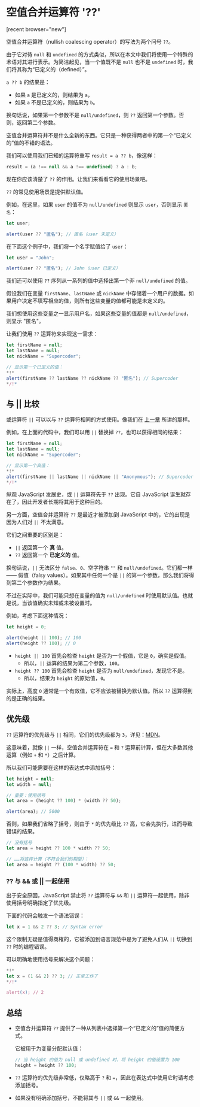# 空值合并运算符 '??'

[recent browser="new"]

空值合并运算符（nullish coalescing operator）的写法为两个问号 `??`。

由于它对待 `null` 和 `undefined` 的方式类似，所以在本文中我们将使用一个特殊的术语对其进行表示。为简洁起见，当一个值既不是 `null` 也不是 `undefined` 时，我们将其称为“已定义的（defined）”。

`a ?? b` 的结果是：
- 如果 `a` 是已定义的，则结果为 `a`，
- 如果 `a` 不是已定义的，则结果为 `b`。

换句话说，如果第一个参数不是 `null/undefined`，则 `??` 返回第一个参数。否则，返回第二个参数。

空值合并运算符并不是什么全新的东西。它只是一种获得两者中的第一个“已定义的”值的不错的语法。

我们可以使用我们已知的运算符重写 `result = a ?? b`，像这样：

```js
result = (a !== null && a !== undefined) ? a : b;
```

现在你应该清楚了 `??` 的作用。让我们来看看它的使用场景吧。

`??` 的常见使用场景是提供默认值。

例如，在这里，如果 `user` 的值不为 `null/undefined` 则显示 `user`，否则显示 `匿名`：

```js run
let user;

alert(user ?? "匿名"); // 匿名（user 未定义）
```

在下面这个例子中，我们将一个名字赋值给了 `user`：

```js run
let user = "John";

alert(user ?? "匿名"); // John（user 已定义）
```

我们还可以使用 `??` 序列从一系列的值中选择出第一个非 `null/undefined` 的值。

假设我们在变量 `firstName`、`lastName` 或 `nickName` 中存储着一个用户的数据。如果用户决定不填写相应的值，则所有这些变量的值都可能是未定义的。

我们想使用这些变量之一显示用户名，如果这些变量的值都是 `null/undefined`，则显示 "匿名"。

让我们使用 `??` 运算符来实现这一需求：

```js run
let firstName = null;
let lastName = null;
let nickName = "Supercoder";

// 显示第一个已定义的值：
*!*
alert(firstName ?? lastName ?? nickName ?? "匿名"); // Supercoder
*/!*
```

## 与 || 比较

或运算符 `||` 可以以与 `??` 运算符相同的方式使用。像我们在 [上一章](info:logical-operators#or-finds-the-first-truthy-value) 所讲的那样。

例如，在上面的代码中，我们可以用 `||` 替换掉 `??`，也可以获得相同的结果：

```js run
let firstName = null;
let lastName = null;
let nickName = "Supercoder";

// 显示第一个真值：
*!*
alert(firstName || lastName || nickName || "Anonymous"); // Supercoder
*/!*
```

纵观 JavaScript 发展史，或 `||` 运算符先于 `??` 出现。它自 JavaScript 诞生就存在了，因此开发者长期将其用于这种目的。

另一方面，空值合并运算符 `??` 是最近才被添加到 JavaScript 中的，它的出现是因为人们对 `||` 不太满意。

它们之间重要的区别是：
- `||` 返回第一个 **真** 值。
- `??` 返回第一个 **已定义的** 值。

换句话说，`||` 无法区分 `false`、`0`、空字符串 `""` 和 `null/undefined`。它们都一样 —— 假值（falsy values）。如果其中任何一个是 `||` 的第一个参数，那么我们将得到第二个参数作为结果。

不过在实际中，我们可能只想在变量的值为 `null/undefined` 时使用默认值。也就是说，当该值确实未知或未被设置时。

例如，考虑下面这种情况：

```js run
let height = 0;

alert(height || 100); // 100
alert(height ?? 100); // 0
```

- `height || 100` 首先会检查 `height` 是否为一个假值，它是 `0`，确实是假值。
    - 所以，`||` 运算的结果为第二个参数，`100`。
- `height ?? 100` 首先会检查 `height` 是否为 `null/undefined`，发现它不是。
    - 所以，结果为 `height` 的原始值，`0`。

实际上，高度 `0` 通常是一个有效值，它不应该被替换为默认值。所以 `??` 运算得到的是正确的结果。

## 优先级

`??` 运算符的优先级与 `||` 相同，它们的优先级都为 `3`，详见：[MDN](https://developer.mozilla.org/en-US/docs/Web/JavaScript/Reference/Operators/Operator_Precedence#Table)。

这意味着，就像 `||` 一样，空值合并运算符在 `=` 和 `?` 运算前计算，但在大多数其他运算（例如 `+` 和 `*`）之后计算。

所以我们可能需要在这样的表达式中添加括号：

```js run
let height = null;
let width = null;

// 重要：使用括号
let area = (height ?? 100) * (width ?? 50);

alert(area); // 5000
```

否则，如果我们省略了括号，则由于 `*` 的优先级比 `??` 高，它会先执行，进而导致错误的结果。

```js
// 没有括号
let area = height ?? 100 * width ?? 50;

// ……将这样计算（不符合我们的期望）：
let area = height ?? (100 * width) ?? 50;
```

### ?? 与 && 或 || 一起使用

出于安全原因，JavaScript 禁止将 `??` 运算符与 `&&` 和 `||` 运算符一起使用，除非使用括号明确指定了优先级。

下面的代码会触发一个语法错误：

```js run
let x = 1 && 2 ?? 3; // Syntax error
```

这个限制无疑是值得商榷的，它被添加到语言规范中是为了避免人们从 `||` 切换到 `??` 时的编程错误。

可以明确地使用括号来解决这个问题：

```js run
*!*
let x = (1 && 2) ?? 3; // 正常工作了
*/!*

alert(x); // 2
```

## 总结

- 空值合并运算符 `??` 提供了一种从列表中选择第一个“已定义的”值的简便方式。

    它被用于为变量分配默认值：

    ```js
    // 当 height 的值为 null 或 undefined 时，将 height 的值设置为 100
    height = height ?? 100;
    ```

- `??` 运算符的优先级非常低，仅略高于 `?` 和 `=`，因此在表达式中使用它时请考虑添加括号。
- 如果没有明确添加括号，不能将其与 `||` 或 `&&` 一起使用。
